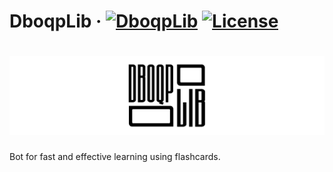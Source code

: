 # DboqpLib · [![DboqpLib](https://img.shields.io/badge/link-Telegram-blue)](http://t.me/dboqp_bot) [![License](https://img.shields.io/github/license/ITeamur/card-lib)](https://github.com/Nickname1748/card-lib/blob/master/LICENSE)
# ![Logo](https://github.com/Nickname1748/card-lib/blob/master/resources/panel.png)
Bot for fast and effective learning using flashcards.
